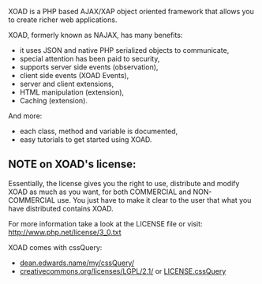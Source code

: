 XOAD is a PHP based AJAX/XAP object oriented framework that allows you to create richer web applications.
 
XOAD, formerly known as NAJAX, has many benefits:

 - it uses JSON and native PHP serialized objects to communicate,
 - special attention has been paid to security,
 - supports server side events (observation),
 - client side events (XOAD Events),
 - server and client extensions,
 - HTML manipulation (extension),
 - Caching (extension).
 
And more:

 - each class, method and variable is documented,
 - easy tutorials to get started using XOAD.

NOTE on XOAD's license:
----------------------

Essentially, the license gives you the right to use, distribute and modify
XOAD as much as you want, for both COMMERCIAL and NON-COMMERCIAL use. You
just have to make it clear to the user that what you have distributed
contains XOAD.

For more information take a look at the LICENSE file or visit:
http://www.php.net/license/3_0.txt


XOAD comes with cssQuery:

- [dean.edwards.name/my/cssQuery/](http://dean.edwards.name/my/cssQuery/)
- [creativecommons.org/licenses/LGPL/2.1/](creativecommons.org/licenses/LGPL/2.1/)
   or
  [LICENSE.cssQuery](http://github.com/StanAngeloff/XOAD/blob/master/LICENSE.cssQuery)


